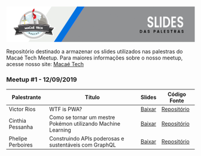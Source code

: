 ![alt text](https://raw.githubusercontent.com/MacaeTech/meetup/master/img/slides-header.png)

Repositório destinado a armazenar os slides utilizados nas palestras do Macaé Tech Meetup. Para maiores informações sobre o nosso meetup, acesse nosso site: [Macaé Tech]('http://www.macae.tech')

### Meetup #1 - 12/09/2019

Palestrante             | Título | Slides | Código Fonte
----------------------- | ------ | ------ |-------------
Victor Rios             | WTF is PWA? | [Baixar](https://github.com/MacaeTech/meetup/blob/master/Meetup%20%231%20%20-%20%5B12-09-2019%5D/WTF%20is%20PWA.pdf) | [Repositório](https://github.com/MacaeTech/macae-tech-meetup-pwa-tips)
Cinthia Pessanha        | Como se tornar um mestre Pokémon utilizando Machine Learning | [Baixar](https://github.com/MacaeTech/meetup/blob/master/Meetup%20%231%20%20-%20%5B12-09-2019%5D/Como%20se%20tornar%20um%20mestre%20Pok%C3%A9mon%20utilizando%20Machine%20Learning.pdf) | [Repositório](https://github.com/MacaeTech/macae-tech-meetup-machine-learning)
Phelipe Perboires       | Construindo APIs poderosas e sustentáveis com GraphQL | [Baixar](https://github.com/MacaeTech/meetup/blob/master/Meetup%20%231%20%20-%20%5B12-09-2019%5D/Construindo%20APIs%20poderosas%20e%20sustent%C3%A1veis%20com%20GraphQL.pdf) | [Repositório](https://github.com/MacaeTech/macae-tech-meetup-graphql-sample)
